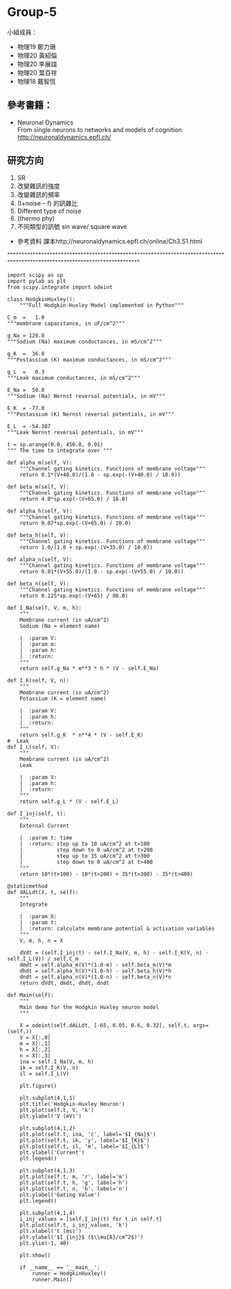 # Group-5
小組成員：<br />
* 物理19 鄭力珊<br />
* 物理20 黃紹倫<br />
* 物理20 李展誼<br />
* 物理20 葉百祥<br />
* 物理18 戴智恆<br />

## 參考書籍：<br />
* Neuronal Dynamics<br />
  From single neurons to networks and models of cognition<br />
  <http://neuronaldynamics.epfl.ch/>
## 研究方向
1.	SR
2.	改變雜訊的強度
3.	改變雜訊的頻率
4.	(I+noise – f) 的訊雜比
5.	Different type of noise
6.	(thermo phy)
7.	不同類型的訊號 sin wave/ square wave

* 參考資料
課本http://neuronaldynamics.epfl.ch/online/Ch3.S1.html


""""""""""""""""""""""""""""""""""""""""""""""""""""""""""""""""""""""""""""""""""""""""""""""""""""""""""""""""""""""""""""

    import scipy as sp
    import pylab as plt
    from scipy.integrate import odeint

    class HodgkinHuxley():
        """Full Hodgkin-Huxley Model implemented in Python"""

    C_m  =   1.0
    """membrane capacitance, in uF/cm^2"""

    g_Na = 120.0
    """Sodium (Na) maximum conductances, in mS/cm^2"""

    g_K  =  36.0
    """Postassium (K) maximum conductances, in mS/cm^2"""

    g_L  =   0.3
    """Leak maximum conductances, in mS/cm^2"""

    E_Na =  50.0
    """Sodium (Na) Nernst reversal potentials, in mV"""

    E_K  = -77.0
    """Postassium (K) Nernst reversal potentials, in mV"""

    E_L  = -54.387
    """Leak Nernst reversal potentials, in mV"""

    t = sp.arange(0.0, 450.0, 0.01)
    """ The time to integrate over """

    def alpha_m(self, V):
        """Channel gating kinetics. Functions of membrane voltage"""
        return 0.1*(V+40.0)/(1.0 - sp.exp(-(V+40.0) / 10.0))

    def beta_m(self, V):
        """Channel gating kinetics. Functions of membrane voltage"""
        return 4.0*sp.exp(-(V+65.0) / 18.0)

    def alpha_h(self, V):
        """Channel gating kinetics. Functions of membrane voltage"""
        return 0.07*sp.exp(-(V+65.0) / 20.0)

    def beta_h(self, V):
        """Channel gating kinetics. Functions of membrane voltage"""
        return 1.0/(1.0 + sp.exp(-(V+35.0) / 10.0))

    def alpha_n(self, V):
        """Channel gating kinetics. Functions of membrane voltage"""
        return 0.01*(V+55.0)/(1.0 - sp.exp(-(V+55.0) / 10.0))

    def beta_n(self, V):
        """Channel gating kinetics. Functions of membrane voltage"""
        return 0.125*sp.exp(-(V+65) / 80.0)

    def I_Na(self, V, m, h):
        """
        Membrane current (in uA/cm^2)
        Sodium (Na = element name)

        |  :param V:
        |  :param m:
        |  :param h:
        |  :return:
        """
        return self.g_Na * m**3 * h * (V - self.E_Na)

    def I_K(self, V, n):
        """
        Membrane current (in uA/cm^2)
        Potassium (K = element name)

        |  :param V:
        |  :param h:
        |  :return:
        """
        return self.g_K  * n**4 * (V - self.E_K)
    #  Leak
    def I_L(self, V):
        """
        Membrane current (in uA/cm^2)
        Leak

        |  :param V:
        |  :param h:
        |  :return:
        """
        return self.g_L * (V - self.E_L)

    def I_inj(self, t):
        """
        External Current

        |  :param t: time
        |  :return: step up to 10 uA/cm^2 at t>100
        |           step down to 0 uA/cm^2 at t>200
        |           step up to 35 uA/cm^2 at t>300
        |           step down to 0 uA/cm^2 at t>400
        """
        return 10*(t>100) - 10*(t>200) + 35*(t>300) - 35*(t>400)

    @staticmethod
    def dALLdt(X, t, self):
        """
        Integrate

        |  :param X:
        |  :param t:
        |  :return: calculate membrane potential & activation variables
        """
        V, m, h, n = X

        dVdt = (self.I_inj(t) - self.I_Na(V, m, h) - self.I_K(V, n) - self.I_L(V)) / self.C_m
        dmdt = self.alpha_m(V)*(1.0-m) - self.beta_m(V)*m
        dhdt = self.alpha_h(V)*(1.0-h) - self.beta_h(V)*h
        dndt = self.alpha_n(V)*(1.0-n) - self.beta_n(V)*n
        return dVdt, dmdt, dhdt, dndt

    def Main(self):
        """
        Main demo for the Hodgkin Huxley neuron model
        """

        X = odeint(self.dALLdt, [-65, 0.05, 0.6, 0.32], self.t, args=(self,))
        V = X[:,0]
        m = X[:,1]
        h = X[:,2]
        n = X[:,3]
        ina = self.I_Na(V, m, h)
        ik = self.I_K(V, n)
        il = self.I_L(V)

        plt.figure()

        plt.subplot(4,1,1)
        plt.title('Hodgkin-Huxley Neuron')
        plt.plot(self.t, V, 'k')
        plt.ylabel('V (mV)')

        plt.subplot(4,1,2)
        plt.plot(self.t, ina, 'c', label='$I_{Na}$')
        plt.plot(self.t, ik, 'y', label='$I_{K}$')
        plt.plot(self.t, il, 'm', label='$I_{L}$')
        plt.ylabel('Current')
        plt.legend()

        plt.subplot(4,1,3)
        plt.plot(self.t, m, 'r', label='m')
        plt.plot(self.t, h, 'g', label='h')
        plt.plot(self.t, n, 'b', label='n')
        plt.ylabel('Gating Value')
        plt.legend()

        plt.subplot(4,1,4)
        i_inj_values = [self.I_inj(t) for t in self.t]
        plt.plot(self.t, i_inj_values, 'k')
        plt.xlabel('t (ms)')
        plt.ylabel('$I_{inj}$ ($\\mu{A}/cm^2$)')
        plt.ylim(-1, 40)

        plt.show()

        if __name__ == '__main__':
            runner = HodgkinHuxley()
            runner.Main()
